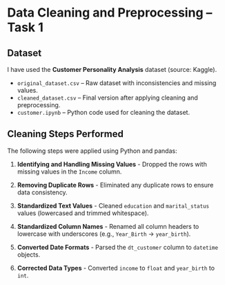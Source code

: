 # Data Cleaning and Preprocessing – Task 1

## Dataset
I have used the **Customer Personality Analysis** dataset (source: Kaggle).

- `original_dataset.csv` – Raw dataset with inconsistencies and missing values.
- `cleaned_dataset.csv` – Final version after applying cleaning and preprocessing.
- `customer.ipynb` – Python code used for cleaning the dataset.

## Cleaning Steps Performed

The following steps were applied using Python and pandas:

1. **Identifying and Handling Missing Values** - Dropped the rows with missing values in the `Income` column.

2. **Removing Duplicate Rows** - Eliminated any duplicate rows to ensure data consistency.
   
3. **Standardized Text Values** - Cleaned `education` and `marital_status` values (lowercased and trimmed whitespace).

4. **Standardized Column Names** - Renamed all column headers to lowercase with underscores (e.g., `Year_Birth` → `year_birth`).

5. **Converted Date Formats** - Parsed the `dt_customer` column to `datetime` objects.

6. **Corrected Data Types** - Converted `income` to `float` and `year_birth` to `int`.
